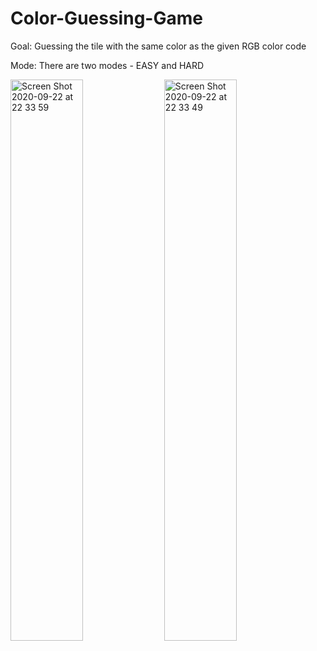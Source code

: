# Color-Guessing-Game

Goal: Guessing the tile with the same color as the given RGB color code

Mode: There are two modes - EASY and HARD

<img align="center" width="48%" alt="Screen Shot 2020-09-22 at 22 33 59" src="https://user-images.githubusercontent.com/60476938/93889572-4fefff80-fd24-11ea-9898-e9d9433f5944.png"> <img align="center" width="48%" alt="Screen Shot 2020-09-22 at 22 33 49" src="https://user-images.githubusercontent.com/60476938/93889556-4b2b4b80-fd24-11ea-92f1-fec206001ddd.png">
